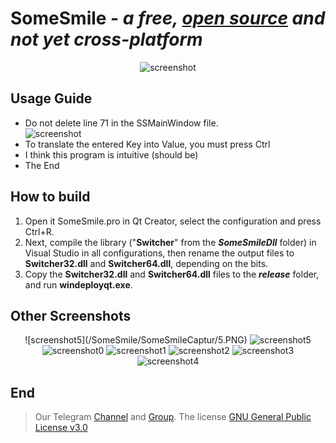 # SomeSmile - ***a free, <a href="https://en.wikipedia.org/wiki/Open_source">open source</a> and not yet cross-platform***

<div align="center">
  <img src="https://github.com/Sonic-TheHedgehog/SomeSmile/blob/main/SomeSmile/SomeSmileCaptur/5.PNG" alt="screenshot" />
</div>

## Usage Guide
- Do not delete line 71 in the SSMainWindow file.
  <div>
    <img src="https://github.com/Sonic-TheHedgehog/SomeSmile/blob/main/SomeSmile/SomeSmileCaptur/6.png" alt="screenshot" />
  </div>
- To translate the entered Key into Value, you must press Ctrl
- I think this program is intuitive (should be)
- The End

## How to build
1. Open it SomeSmile.pro in Qt Creator, select the configuration and press Ctrl+R.
2. Next, compile the library ("**Switcher**" from the ***SomeSmileDll*** folder) in Visual Studio in all configurations, then rename the output files to **Switcher32.dll** and **Switcher64.dll**, depending on the bits.
3. Copy the **Switcher32.dll** and **Switcher64.dll** files to the ***release*** folder, and run **windeployqt.exe**.


## Other Screenshots
<div align="center">
  ![screenshot5](/SomeSmile/SomeSmileCaptur/5.PNG)
  <img src="https://github.com/Sonic-TheHedgehog/SomeSmile/blob/main/SomeSmile/SomeSmileCaptur/5.PNG" alt="screenshot5" />
  <img src="https://github.com/Sonic-TheHedgehog/SomeSmile/blob/main/SomeSmile/SomeSmileCaptur/0.png" alt="screenshot0" />
  <img src="https://github.com/Sonic-TheHedgehog/SomeSmile/blob/main/SomeSmile/SomeSmileCaptur/1.png" alt="screenshot1" />
  <img src="https://github.com/Sonic-TheHedgehog/SomeSmile/blob/main/SomeSmile/SomeSmileCaptur/2.png" alt="screenshot2" />
  <img src="https://github.com/Sonic-TheHedgehog/SomeSmile/blob/main/SomeSmile/SomeSmileCaptur/3.png" alt="screenshot3" />
  <img src="https://github.com/Sonic-TheHedgehog/SomeSmile/blob/main/SomeSmile/SomeSmileCaptur/4.png" alt="screenshot4" />
</div>

## End
> Our Telegram <a href="https://t.me/SomeSmile_ru_en">Channel</a> and <a href="https://t.me/SomeSmile_ru_enChat">Group</a>.
> The license <a href="https://www.gnu.org/licenses/gpl.html">GNU General Public License v3.0</a>
